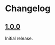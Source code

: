# Changelog

## [1.0.0]

Initial release.


[Unreleased]: https://github.com/JakeWharton/plex-auto-trash/compare/1.0.0...HEAD
[1.0.0]: https://github.com/JakeWharton/plex-auto-trash/releases/tag/1.0.0
